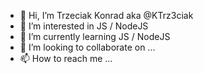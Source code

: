 - 👋 Hi, I’m Trzeciak Konrad aka @KTrz3ciak
- 👀 I’m interested in JS / NodeJS
- 🌱 I’m currently learning JS / NodeJS
- 💞️ I’m looking to collaborate on ...
- 📫 How to reach me ...

<!---
KTrz3ciak/KTrz3ciak is a ✨ special ✨ repository because its `README.md` (this file) appears on your GitHub profile.
You can click the Preview link to take a look at your changes.
--->
